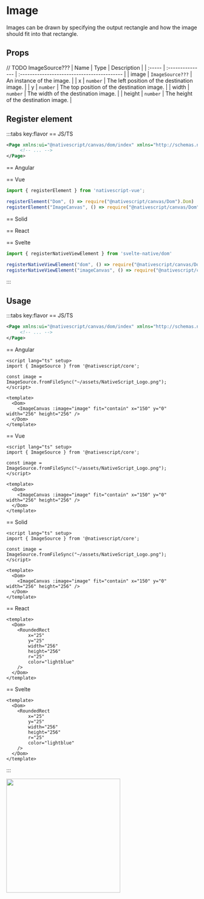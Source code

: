 # Image

Images can be drawn by specifying the output rectangle and how the image should fit into that rectangle.

## Props
// TODO ImageSource???
| Name   | Type             | Description                                 |
| :----- | :--------------- | :------------------------------------------ |
| image  | `ImageSource???` | An instance of the image.                   |
| x      | `number`         | The left position of the destination image. |
| y      | `number`         | The top position of the destination image.  |
| width  | `number`         | The width of the destination image.         |
| height | `number`         | The height of the destination image.        |



## Register element
:::tabs key:flavor
== JS/TS

```xml
<Page xmlns:ui="@nativescript/canvas/dom/index" xmlns="http://schemas.nativescript.org/tns.xsd">
     <!-- ... -->
</Page>
```

== Angular


== Vue

```ts
import { registerElement } from 'nativescript-vue';

registerElement("Dom", () => require("@nativescript/canvas/Dom").Dom)
registerElement("ImageCanvas", () => require("@nativescript/canvas/Dom").Image)
```

== Solid


== React


== Svelte

```ts
import { registerNativeViewElement } from 'svelte-native/dom'

registerNativeViewElement("dom", () => require("@nativescript/canvas/Dom").Dom)
registerNativeViewElement("imageCanvas", () => require("@nativescript/canvas/Dom").Image)
```

:::

## Usage

:::tabs key:flavor
== JS/TS

```xml
<Page xmlns:ui="@nativescript/canvas/dom/index" xmlns="http://schemas.nativescript.org/tns.xsd">
     <!-- ... -->
</Page>
```

== Angular

```vue
<script lang="ts" setup>
import { ImageSource } from '@nativescript/core';

const image = ImageSource.fromFileSync("~/assets/NativeScript_Logo.png");
</script>

<template>
  <Dom>
    <ImageCanvas :image="image" fit="contain" x="150" y="0" width="256" height="256" />
  </Dom>
</template>
```

== Vue

```vue
<script lang="ts" setup>
import { ImageSource } from '@nativescript/core';

const image = ImageSource.fromFileSync("~/assets/NativeScript_Logo.png");
</script>

<template>
  <Dom>
    <ImageCanvas :image="image" fit="contain" x="150" y="0" width="256" height="256" />
  </Dom>
</template>
```

== Solid

```vue
<script lang="ts" setup>
import { ImageSource } from '@nativescript/core';

const image = ImageSource.fromFileSync("~/assets/NativeScript_Logo.png");
</script>

<template>
  <Dom>
    <ImageCanvas :image="image" fit="contain" x="150" y="0" width="256" height="256" />
  </Dom>
</template>
```

== React

```vue
<template>
  <Dom>
    <RoundedRect 
        x="25" 
        y="25"
        width="256" 
        height="256" 
        r="25" 
        color="lightblue" 
    />  
  </Dom>
</template>
```

== Svelte

```vue
<template>
  <Dom>
    <RoundedRect 
        x="25" 
        y="25"
        width="256" 
        height="256" 
        r="25" 
        color="lightblue" 
    />
  </Dom>
</template>
```

:::

<img height="300px" width="300px" style="margin-bottom: 12px;" src="/img/image.webp"/>
